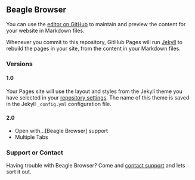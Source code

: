 ## Beagle Browser

You can use the [editor on GitHub](https://github.com/DijonLee/Beagle-Browser/edit/master/README.md) to maintain and preview the content for your website in Markdown files.

Whenever you commit to this repository, GitHub Pages will run [Jekyll](https://jekyllrb.com/) to rebuild the pages in your site, from the content in your Markdown files.

### Versions
#### 1.0

Your Pages site will use the layout and styles from the Jekyll theme you have selected in your [repository settings](https://github.com/DijonLee/Beagle-Browser/settings). The name of this theme is saved in the Jekyll `_config.yml` configuration file.
#### 2.0
* Open with...[Beagle Browser] support
* Multiple Tabs

### Support or Contact

Having trouble with Beagle Browser? Come and [contact support](https://github.com/contact) and lets sort it out.
